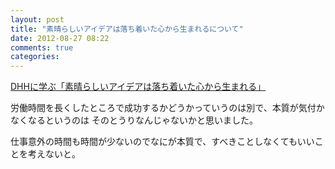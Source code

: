 ```yaml
---
layout: post
title: "素晴らしいアイデアは落ち着いた心から生まれるについて"
date: 2012-08-27 08:22
comments: true
categories:
---
```

[DHHに学ぶ「素晴らしいアイデアは落ち着いた心から生まれる」](http://oops-study.com/2012/3280/)

労働時間を長くしたところで成功するかどうかっていうのは別で、本質が気付かなくなるというのは
そのとうりなんじゃないかと思いました。

仕事意外の時間も時間が少ないのでなにが本質で、すべきことしなくてもいいことを考えないと。
